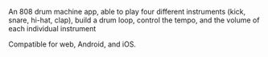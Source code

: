 An 808 drum machine app, able to play four different instruments (kick, snare, hi-hat, clap),
build a drum loop, control the tempo, and the volume of each individual instrument

Compatible for web, Android, and iOS.

